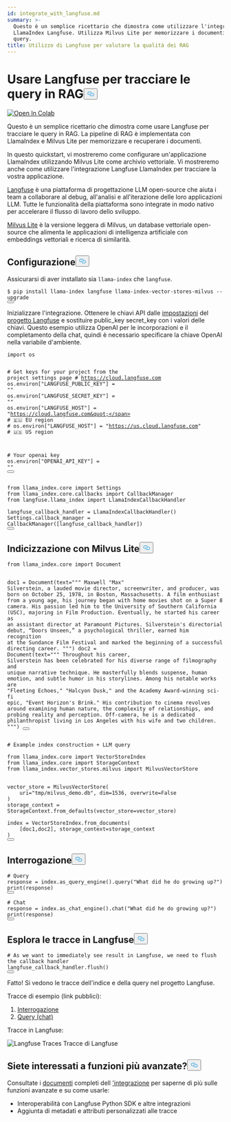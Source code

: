 ```yaml
---
id: integrate_with_langfuse.md
summary: >-
  Questo è un semplice ricettario che dimostra come utilizzare l'integrazione
  LlamaIndex Langfuse. Utilizza Milvus Lite per memorizzare i documenti e le
  query.
title: Utilizzo di Langfuse per valutare la qualità dei RAG
---
```

<h1 id="Using-Langfuse-to-Trace-Queries-in-RAG" class="common-anchor-header">Usare Langfuse per tracciare le query in RAG<button data-href="#Using-Langfuse-to-Trace-Queries-in-RAG" class="anchor-icon" translate="no">
      <svg translate="no"
        aria-hidden="true"
        focusable="false"
        height="20"
        version="1.1"
        viewBox="0 0 16 16"
        width="16"
      >
        <path
          fill="#0092E4"
          fill-rule="evenodd"
          d="M4 9h1v1H4c-1.5 0-3-1.69-3-3.5S2.55 3 4 3h4c1.45 0 3 1.69 3 3.5 0 1.41-.91 2.72-2 3.25V8.59c.58-.45 1-1.27 1-2.09C10 5.22 8.98 4 8 4H4c-.98 0-2 1.22-2 2.5S3 9 4 9zm9-3h-1v1h1c1 0 2 1.22 2 2.5S13.98 12 13 12H9c-.98 0-2-1.22-2-2.5 0-.83.42-1.64 1-2.09V6.25c-1.09.53-2 1.84-2 3.25C6 11.31 7.55 13 9 13h4c1.45 0 3-1.69 3-3.5S14.5 6 13 6z"
        ></path>
      </svg>
    </button></h1><p><a target="_blank" href="https://colab.research.google.com/github/langfuse/langfuse-docs/blob/main/cookbook/integration_llama-index_milvus-lite.ipynb">
<img translate="no" src="https://colab.research.google.com/assets/colab-badge.svg" alt="Open In Colab"/>
</a></p>
<p>Questo è un semplice ricettario che dimostra come usare Langfuse per tracciare le query in RAG. La pipeline di RAG è implementata con LlamaIndex e Milvus Lite per memorizzare e recuperare i documenti.</p>
<p>In questo quickstart, vi mostreremo come configurare un'applicazione LlamaIndex utilizzando Milvus Lite come archivio vettoriale. Vi mostreremo anche come utilizzare l'integrazione Langfuse LlamaIndex per tracciare la vostra applicazione.</p>
<p><a href="https://github.com/langfuse/langfuse">Langfuse</a> è una piattaforma di progettazione LLM open-source che aiuta i team a collaborare al debug, all'analisi e all'iterazione delle loro applicazioni LLM. Tutte le funzionalità della piattaforma sono integrate in modo nativo per accelerare il flusso di lavoro dello sviluppo.</p>
<p><a href="https://github.com/milvus-io/milvus-lite/">Milvus Lite</a> è la versione leggera di Milvus, un database vettoriale open-source che alimenta le applicazioni di intelligenza artificiale con embeddings vettoriali e ricerca di similarità.</p>
<h2 id="Setup" class="common-anchor-header">Configurazione<button data-href="#Setup" class="anchor-icon" translate="no">
      <svg translate="no"
        aria-hidden="true"
        focusable="false"
        height="20"
        version="1.1"
        viewBox="0 0 16 16"
        width="16"
      >
        <path
          fill="#0092E4"
          fill-rule="evenodd"
          d="M4 9h1v1H4c-1.5 0-3-1.69-3-3.5S2.55 3 4 3h4c1.45 0 3 1.69 3 3.5 0 1.41-.91 2.72-2 3.25V8.59c.58-.45 1-1.27 1-2.09C10 5.22 8.98 4 8 4H4c-.98 0-2 1.22-2 2.5S3 9 4 9zm9-3h-1v1h1c1 0 2 1.22 2 2.5S13.98 12 13 12H9c-.98 0-2-1.22-2-2.5 0-.83.42-1.64 1-2.09V6.25c-1.09.53-2 1.84-2 3.25C6 11.31 7.55 13 9 13h4c1.45 0 3-1.69 3-3.5S14.5 6 13 6z"
        ></path>
      </svg>
    </button></h2><p>Assicurarsi di aver installato sia <code translate="no">llama-index</code> che <code translate="no">langfuse</code>.</p>
<pre><code translate="no" class="language-python">$ pip install llama-index langfuse llama-index-vector-stores-milvus --upgrade
<button class="copy-code-btn"></button></code></pre>
<p>Inizializzare l'integrazione. Ottenere le chiavi API dalle <a href="https://cloud.langfuse.com">impostazioni</a> del <a href="https://cloud.langfuse.com">progetto Langfuse</a> e sostituire public_key secret_key con i valori delle chiavi. Questo esempio utilizza OpenAI per le incorporazioni e il completamento della chat, quindi è necessario specificare la chiave OpenAI nella variabile d'ambiente.</p>
<pre><code translate="no" class="language-python"><span class="hljs-keyword">import</span> os

<span class="hljs-comment"># Get keys for your project from the project settings page</span>
<span class="hljs-comment"># https://cloud.langfuse.com</span>
os.environ[<span class="hljs-string">&quot;LANGFUSE_PUBLIC_KEY&quot;</span>] = <span class="hljs-string">&quot;&quot;</span>
os.environ[<span class="hljs-string">&quot;LANGFUSE_SECRET_KEY&quot;</span>] = <span class="hljs-string">&quot;&quot;</span>
os.environ[<span class="hljs-string">&quot;LANGFUSE_HOST&quot;</span>] = <span class="hljs-string">&quot;https://cloud.langfuse.com&quot;</span> <span class="hljs-comment"># 🇪🇺 EU region</span>
<span class="hljs-comment"># os.environ[&quot;LANGFUSE_HOST&quot;] = &quot;https://us.cloud.langfuse.com&quot; # 🇺🇸 US region</span>

<span class="hljs-comment"># Your openai key</span>
os.environ[<span class="hljs-string">&quot;OPENAI_API_KEY&quot;</span>] = <span class="hljs-string">&quot;&quot;</span>
<button class="copy-code-btn"></button></code></pre>
<pre><code translate="no" class="language-python"><span class="hljs-keyword">from</span> llama_index.<span class="hljs-property">core</span> <span class="hljs-keyword">import</span> <span class="hljs-title class_">Settings</span>
<span class="hljs-keyword">from</span> llama_index.<span class="hljs-property">core</span>.<span class="hljs-property">callbacks</span> <span class="hljs-keyword">import</span> <span class="hljs-title class_">CallbackManager</span>
<span class="hljs-keyword">from</span> langfuse.<span class="hljs-property">llama_index</span> <span class="hljs-keyword">import</span> <span class="hljs-title class_">LlamaIndexCallbackHandler</span>
 
langfuse_callback_handler = <span class="hljs-title class_">LlamaIndexCallbackHandler</span>()
<span class="hljs-title class_">Settings</span>.<span class="hljs-property">callback_manager</span> = <span class="hljs-title class_">CallbackManager</span>([langfuse_callback_handler])
<button class="copy-code-btn"></button></code></pre>
<h2 id="Index-using-Milvus-Lite" class="common-anchor-header">Indicizzazione con Milvus Lite<button data-href="#Index-using-Milvus-Lite" class="anchor-icon" translate="no">
      <svg translate="no"
        aria-hidden="true"
        focusable="false"
        height="20"
        version="1.1"
        viewBox="0 0 16 16"
        width="16"
      >
        <path
          fill="#0092E4"
          fill-rule="evenodd"
          d="M4 9h1v1H4c-1.5 0-3-1.69-3-3.5S2.55 3 4 3h4c1.45 0 3 1.69 3 3.5 0 1.41-.91 2.72-2 3.25V8.59c.58-.45 1-1.27 1-2.09C10 5.22 8.98 4 8 4H4c-.98 0-2 1.22-2 2.5S3 9 4 9zm9-3h-1v1h1c1 0 2 1.22 2 2.5S13.98 12 13 12H9c-.98 0-2-1.22-2-2.5 0-.83.42-1.64 1-2.09V6.25c-1.09.53-2 1.84-2 3.25C6 11.31 7.55 13 9 13h4c1.45 0 3-1.69 3-3.5S14.5 6 13 6z"
        ></path>
      </svg>
    </button></h2><pre><code translate="no" class="language-python"><span class="hljs-keyword">from</span> llama_index.core <span class="hljs-keyword">import</span> Document

doc1 = Document(text=<span class="hljs-string">&quot;&quot;&quot;
Maxwell &quot;Max&quot; Silverstein, a lauded movie director, screenwriter, and producer, was born on October 25, 1978, in Boston, Massachusetts. A film enthusiast from a young age, his journey began with home movies shot on a Super 8 camera. His passion led him to the University of Southern California (USC), majoring in Film Production. Eventually, he started his career as an assistant director at Paramount Pictures. Silverstein&#x27;s directorial debut, “Doors Unseen,” a psychological thriller, earned him recognition at the Sundance Film Festival and marked the beginning of a successful directing career.
&quot;&quot;&quot;</span>)
doc2 = Document(text=<span class="hljs-string">&quot;&quot;&quot;
Throughout his career, Silverstein has been celebrated for his diverse range of filmography and unique narrative technique. He masterfully blends suspense, human emotion, and subtle humor in his storylines. Among his notable works are &quot;Fleeting Echoes,&quot; &quot;Halcyon Dusk,&quot; and the Academy Award-winning sci-fi epic, &quot;Event Horizon&#x27;s Brink.&quot; His contribution to cinema revolves around examining human nature, the complexity of relationships, and probing reality and perception. Off-camera, he is a dedicated philanthropist living in Los Angeles with his wife and two children.
&quot;&quot;&quot;</span>)
<button class="copy-code-btn"></button></code></pre>
<pre><code translate="no" class="language-python"><span class="hljs-comment"># Example index construction + LLM query</span>

<span class="hljs-keyword">from</span> llama_index.core <span class="hljs-keyword">import</span> VectorStoreIndex
<span class="hljs-keyword">from</span> llama_index.core <span class="hljs-keyword">import</span> StorageContext
<span class="hljs-keyword">from</span> llama_index.vector_stores.milvus <span class="hljs-keyword">import</span> MilvusVectorStore


vector_store = MilvusVectorStore(
    uri=<span class="hljs-string">&quot;tmp/milvus_demo.db&quot;</span>, dim=<span class="hljs-number">1536</span>, overwrite=<span class="hljs-literal">False</span>
)
storage_context = StorageContext.from_defaults(vector_store=vector_store)

index = VectorStoreIndex.from_documents(
    [doc1,doc2], storage_context=storage_context
)
<button class="copy-code-btn"></button></code></pre>
<h2 id="Query" class="common-anchor-header">Interrogazione<button data-href="#Query" class="anchor-icon" translate="no">
      <svg translate="no"
        aria-hidden="true"
        focusable="false"
        height="20"
        version="1.1"
        viewBox="0 0 16 16"
        width="16"
      >
        <path
          fill="#0092E4"
          fill-rule="evenodd"
          d="M4 9h1v1H4c-1.5 0-3-1.69-3-3.5S2.55 3 4 3h4c1.45 0 3 1.69 3 3.5 0 1.41-.91 2.72-2 3.25V8.59c.58-.45 1-1.27 1-2.09C10 5.22 8.98 4 8 4H4c-.98 0-2 1.22-2 2.5S3 9 4 9zm9-3h-1v1h1c1 0 2 1.22 2 2.5S13.98 12 13 12H9c-.98 0-2-1.22-2-2.5 0-.83.42-1.64 1-2.09V6.25c-1.09.53-2 1.84-2 3.25C6 11.31 7.55 13 9 13h4c1.45 0 3-1.69 3-3.5S14.5 6 13 6z"
        ></path>
      </svg>
    </button></h2><pre><code translate="no" class="language-python"><span class="hljs-comment"># Query</span>
response = index.as_query_engine().query(<span class="hljs-string">&quot;What did he do growing up?&quot;</span>)
<span class="hljs-built_in">print</span>(response)
<button class="copy-code-btn"></button></code></pre>
<pre><code translate="no" class="language-python"><span class="hljs-comment"># Chat</span>
response = index.as_chat_engine().chat(<span class="hljs-string">&quot;What did he do growing up?&quot;</span>)
<span class="hljs-built_in">print</span>(response)
<button class="copy-code-btn"></button></code></pre>
<h2 id="Explore-traces-in-Langfuse" class="common-anchor-header">Esplora le tracce in Langfuse<button data-href="#Explore-traces-in-Langfuse" class="anchor-icon" translate="no">
      <svg translate="no"
        aria-hidden="true"
        focusable="false"
        height="20"
        version="1.1"
        viewBox="0 0 16 16"
        width="16"
      >
        <path
          fill="#0092E4"
          fill-rule="evenodd"
          d="M4 9h1v1H4c-1.5 0-3-1.69-3-3.5S2.55 3 4 3h4c1.45 0 3 1.69 3 3.5 0 1.41-.91 2.72-2 3.25V8.59c.58-.45 1-1.27 1-2.09C10 5.22 8.98 4 8 4H4c-.98 0-2 1.22-2 2.5S3 9 4 9zm9-3h-1v1h1c1 0 2 1.22 2 2.5S13.98 12 13 12H9c-.98 0-2-1.22-2-2.5 0-.83.42-1.64 1-2.09V6.25c-1.09.53-2 1.84-2 3.25C6 11.31 7.55 13 9 13h4c1.45 0 3-1.69 3-3.5S14.5 6 13 6z"
        ></path>
      </svg>
    </button></h2><pre><code translate="no" class="language-python"><span class="hljs-comment"># As we want to immediately see result in Langfuse, we need to flush the callback handler</span>
langfuse_callback_handler.flush()
<button class="copy-code-btn"></button></code></pre>
<p>Fatto! Si vedono le tracce dell'indice e della query nel progetto Langfuse.</p>
<p>Tracce di esempio (link pubblici):</p>
<ol>
<li><a href="https://cloud.langfuse.com/project/cloramnkj0002jz088vzn1ja4/traces/2b26fc72-044f-4b0b-a3c3-485328975161">Interrogazione</a></li>
<li><a href="https://cloud.langfuse.com/project/cloramnkj0002jz088vzn1ja4/traces/72503163-2b25-4693-9cc9-56190b8e32b9">Query (chat)</a></li>
</ol>
<p>Tracce in Langfuse:</p>
<p>
  
   <span class="img-wrapper"> <img translate="no" src="https://static.langfuse.com/llamaindex-langfuse-docs.gif" alt="Langfuse Traces" class="doc-image" id="langfuse-traces" />
   </span> <span class="img-wrapper"> <span>Tracce di Langfuse</span> </span></p>
<h2 id="Interested-in-more-advanced-features" class="common-anchor-header">Siete interessati a funzioni più avanzate?<button data-href="#Interested-in-more-advanced-features" class="anchor-icon" translate="no">
      <svg translate="no"
        aria-hidden="true"
        focusable="false"
        height="20"
        version="1.1"
        viewBox="0 0 16 16"
        width="16"
      >
        <path
          fill="#0092E4"
          fill-rule="evenodd"
          d="M4 9h1v1H4c-1.5 0-3-1.69-3-3.5S2.55 3 4 3h4c1.45 0 3 1.69 3 3.5 0 1.41-.91 2.72-2 3.25V8.59c.58-.45 1-1.27 1-2.09C10 5.22 8.98 4 8 4H4c-.98 0-2 1.22-2 2.5S3 9 4 9zm9-3h-1v1h1c1 0 2 1.22 2 2.5S13.98 12 13 12H9c-.98 0-2-1.22-2-2.5 0-.83.42-1.64 1-2.09V6.25c-1.09.53-2 1.84-2 3.25C6 11.31 7.55 13 9 13h4c1.45 0 3-1.69 3-3.5S14.5 6 13 6z"
        ></path>
      </svg>
    </button></h2><p>Consultate i <a href="https://langfuse.com/docs/integrations/llama-index/get-started">documenti</a> completi dell <a href="https://langfuse.com/docs/integrations/llama-index/get-started">'integrazione</a> per saperne di più sulle funzioni avanzate e su come usarle:</p>
<ul>
<li>Interoperabilità con Langfuse Python SDK e altre integrazioni</li>
<li>Aggiunta di metadati e attributi personalizzati alle tracce</li>
</ul>
